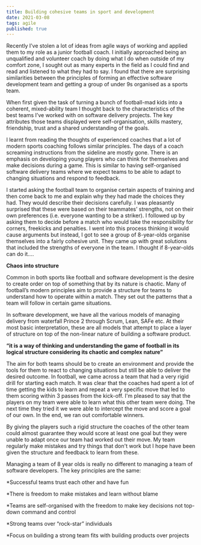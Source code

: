 ```yaml
---
title: Building cohesive teams in sport and development
date: 2021-03-08
tags: agile
published: true
---
```


Recently I’ve stolen a lot of ideas from agile ways of working and applied them to my role as a junior football coach. I initially approached being an unqualified and volunteer coach by doing what I do when outside of my comfort zone, I sought out as many experts in the field as I could find and read and listened to what they had to say. I found that there are surprising similarities between the principles of forming an effective software development team and getting a group of under 9s organised as a sports team.

When first given the task of turning a bunch of football-mad kids into a coherent, mixed-ability team I thought back to the characteristics of the best teams I’ve worked with on software delivery projects. The key attributes those teams displayed were self-organisation, skills mastery, friendship, trust and a shared understanding of the goals.
 
I learnt from reading the thoughts of experienced coaches that a lot of modern sports coaching follows similar principles. The days of a coach screaming instructions from the sideline are mostly gone. There is an emphasis on developing young players who can think for themselves and make decisions during a game. This is similar to having self-organised software delivery teams where we expect teams to be able to adapt to changing situations and respond to feedback.
 
I started asking the football team to organise certain aspects of training and then come back to me and explain why they had made the choices they had. They would describe their decisions carefully. I was pleasantly surprised that these were based on their teammates’ strengths, not on their own preferences (i.e. everyone wanting to be a striker). I followed up by asking them to decide before a match who would take the responsibility for corners, freekicks and penalties. I went into this process thinking it would cause arguments but instead, I got to see a group of 8-year-olds organise themselves into a fairly cohesive unit. They came up with great solutions that included the strengths of everyone in the team. I thought if 8-year-olds can do it….
 
**Chaos into structure**
 
Common in both sports like football and software development is the desire to create order on top of something that by its nature is chaotic. Many of football’s modern principles aim to provide a structure for teams to understand how to operate within a match. They set out the patterns that a team will follow in certain game situations. 

In software development, we have all the various models of managing delivery from waterfall Prince 2 through Scrum, Lean, SAFe etc. At their most basic interpretation, these are all models that attempt to place a layer of structure on top of the non-linear nature of building a software product.

__“it is a way of thinking and understanding the game of football in its logical structure considering its chaotic and complex nature”__

The aim for both teams should be to create an environment and provide the tools for them to react to changing situations but still be able to deliver the desired outcome. In football, we came across a team that had a very rigid drill for starting each match. It was clear that the coaches had spent a lot of time getting the kids to learn and repeat a very specific move that led to them scoring within 3 passes from the kick-off. I'm pleased to say that the players on my team were able to learn what this other team were doing. The next time they tried it we were able to intercept the move and score a goal of our own. In the end, we ran out comfortable winners.

By giving the players such a rigid structure the coaches of the other team could almost guarantee they would score at least one goal but they were unable to adapt once our team had worked out their move. My team regularly make mistakes and try things that don't work but I hope have been given the structure and feedback to learn from these.

Managing a team of 8 year olds is really no different to managing a team of software developers. The key principles are the same:
 
*Successful teams trust each other and have fun
 
*There is freedom to make mistakes and learn without blame
 
*Teams are self-organised with the freedom to make key decisions not top-down command and control
 
*Strong teams over “rock-star” individuals
 
*Focus on building a strong team fits with building products over projects
